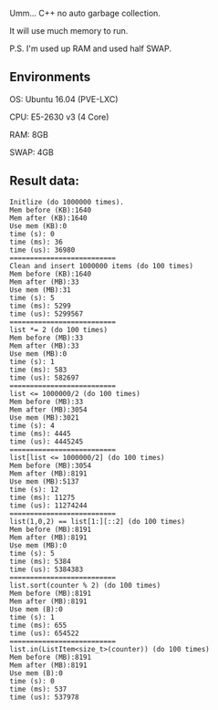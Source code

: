 Umm... C++ no auto garbage collection.

It will use much memory to run.

P.S.  I'm used up RAM and used half SWAP.

## Environments

OS: Ubuntu 16.04 (PVE-LXC)

CPU: E5-2630 v3 (4 Core)

RAM: 8GB

SWAP: 4GB

## Result data:

```
Initlize (do 1000000 times).
Mem before (KB):1640
Mem after (KB):1640
Use mem (KB):0
time (s): 0
time (ms): 36
time (us): 36980
==========================
Clean and insert 1000000 items (do 100 times)
Mem before (KB):1640
Mem after (MB):33
Use mem (MB):31
time (s): 5
time (ms): 5299
time (us): 5299567
==========================
list *= 2 (do 100 times)
Mem before (MB):33
Mem after (MB):33
Use mem (MB):0
time (s): 1
time (ms): 583
time (us): 582697
==========================
list <= 1000000/2 (do 100 times)
Mem before (MB):33
Mem after (MB):3054
Use mem (MB):3021
time (s): 4
time (ms): 4445
time (us): 4445245
==========================
list[list <= 1000000/2] (do 100 times)
Mem before (MB):3054
Mem after (MB):8191
Use mem (MB):5137
time (s): 12
time (ms): 11275
time (us): 11274244
==========================
list(1,0,2) == list[1:][::2] (do 100 times)
Mem before (MB):8191
Mem after (MB):8191
Use mem (MB):0
time (s): 5
time (ms): 5384
time (us): 5384383
==========================
list.sort(counter % 2) (do 100 times)
Mem before (MB):8191
Mem after (MB):8191
Use mem (B):0
time (s): 1
time (ms): 655
time (us): 654522
==========================
list.in(ListItem<size_t>(counter)) (do 100 times)
Mem before (MB):8191
Mem after (MB):8191
Use mem (B):0
time (s): 0
time (ms): 537
time (us): 537978
```
